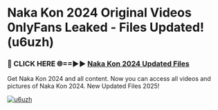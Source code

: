 # Naka Kon 2024 Original Videos 0nlyFans Leaked - Files Updated! (u6uzh)

<h3>🔴 CLICK HERE 🌐==►► <a href="https://tinyurl.com/up5wt9bj" rel="nofollow">Naka Kon 2024 Updated Files</a></h3>

Get Naka Kon 2024 and all content. Now you can access all videos and pictures of Naka Kon 2024. New Updated Files 2025!

[![u6uzh](https://i.imgur.com/ABiUzMV.gif)](https://tinyurl.com/up5wt9bj)
